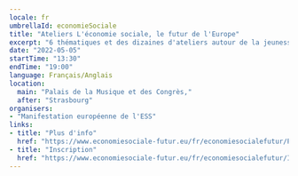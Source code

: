 ```yaml
---
locale: fr
umbrellaId: economieSociale
title: "Ateliers L'économie sociale, le futur de l'Europe"
excerpt: "6 thématiques et des dizaines d'ateliers autour de la jeunesse, des transitions, des solutions d'avenir, des financements et innovations pour l'économie sociale."
date: "2022-05-05"
startTime: "13:30"
endTime: "19:00"
language: Français/Anglais
location:
  main: "Palais de la Musique et des Congrès,"
  after: "Strasbourg"
organisers:
- "Manifestation européenne de l'ESS"
links:
- title: "Plus d'info"
  href: "https://www.economiesociale-futur.eu/fr/economiesocialefutur/Programme-du-5-et-6-mai/"
- title: "Inscription"
  href: "https://www.economiesociale-futur.eu/fr/economiesocialefutur/Inscription/"
---
```

